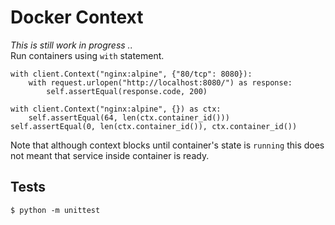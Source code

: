 # Docker Context
*This is still work in progress ..*  
Run containers using `with` statement.  
```
with client.Context("nginx:alpine", {"80/tcp": 8080}):
    with request.urlopen("http://localhost:8080/") as response:
        self.assertEqual(response.code, 200)
```
```
with client.Context("nginx:alpine", {}) as ctx:
    self.assertEqual(64, len(ctx.container_id()))
self.assertEqual(0, len(ctx.container_id()), ctx.container_id())
```
Note that although context blocks until container's state is `running` this does not meant that service inside container is ready. 

## Tests
`$ python -m unittest`